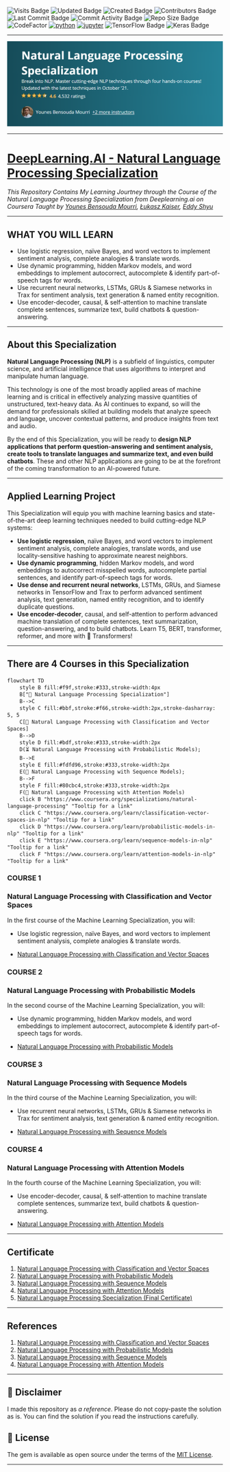 ![Visits Badge](https://badges.pufler.dev/visits/stefansphtr/Natural-Language-Processing-Specialization)
![Updated Badge](https://badges.pufler.dev/updated/stefansphtr/Natural-Language-Processing-Specialization)
![Created Badge](https://badges.pufler.dev/created/stefansphtr/Natural-Language-Processing-Specialization)
![Contributors Badge](https://img.shields.io/github/contributors/stefansphtr/Natural-Language-Processing-Specialization)
![Last Commit Badge](https://img.shields.io/github/last-commit/stefansphtr/Natural-Language-Processing-Specialization)
![Commit Activity Badge](https://img.shields.io/github/commit-activity/m/stefansphtr/Natural-Language-Processing-Specialization)
![Repo Size Badge](https://img.shields.io/github/repo-size/stefansphtr/Natural-Language-Processing-Specialization)
![CodeFactor](https://www.codefactor.io/repository/github/stefansphtr/Natural-Language-Processing-Specialization/badge)
[![python](https://img.shields.io/badge/Python-3.11.8-3776AB.svg?style=flat&logo=python&logoColor=white)](https://www.python.org)
[![jupyter](https://img.shields.io/badge/Jupyter-Lab-F37626.svg?style=flat&logo=Jupyter)](https://jupyterlab.readthedocs.io/en/stable)
![TensorFlow Badge](https://img.shields.io/badge/TensorFlow-2.16.1-FF6F00?logo=tensorflow)
![Keras Badge](https://img.shields.io/badge/Keras-3.1.1-D00000?logo=keras)

---

<p align="center"><img width="auto" src="./src/images/banner.png" /></p>

---

# [DeepLearning.AI - Natural Language Processing Specialization](https://www.coursera.org/specializations/natural-language-processing)

*This Repository Contains My Learning Jourtney through the Course of the Natural Language Processing Specialization from Deeplearning.ai on Coursera Taught by
[Younes Bensouda Mourri](https://www.coursera.org/instructor/ymourri),
[Łukasz Kaiser](https://www.coursera.org/instructor/lukaszkaiser),
[Eddy Shyu](https://www.coursera.org/instructor/eddy-shyu)*

---

## WHAT YOU WILL LEARN

- Use logistic regression, naïve Bayes, and word vectors to implement sentiment analysis, complete analogies & translate words.
- Use dynamic programming, hidden Markov models, and word embeddings to implement autocorrect, autocomplete & identify part-of-speech tags for words.
- Use recurrent neural networks, LSTMs, GRUs & Siamese networks in Trax for sentiment analysis, text generation & named entity recognition.
- Use encoder-decoder, causal, & self-attention to machine translate complete sentences, summarize text, build chatbots & question-answering.

---

## About this Specialization

**Natural Language Processing (NLP)** is a subfield of linguistics, computer science, and artificial intelligence that uses algorithms to interpret and manipulate human language.

This technology is one of the most broadly applied areas of machine learning and is critical in effectively analyzing massive quantities of unstructured, text-heavy data. As AI continues to expand, so will the demand for professionals skilled at building models that analyze speech and language, uncover contextual patterns, and produce insights from text and audio.

By the end of this Specialization, you will be ready to **design NLP applications that perform question-answering and sentiment analysis, create tools to translate languages and summarize text, and even build chatbots**. These and other NLP applications are going to be at the forefront of the coming transformation to an AI-powered future.

---

## Applied Learning Project

This Specialization will equip you with machine learning basics and state-of-the-art deep learning techniques needed to build cutting-edge NLP systems:

- **Use logistic regression**, naïve Bayes, and word vectors to implement sentiment analysis, complete analogies, translate words, and use locality-sensitive hashing to approximate nearest neighbors.
- **Use dynamic programming**, hidden Markov models, and word embeddings to autocorrect misspelled words, autocomplete partial sentences, and identify part-of-speech tags for words.
- **Use dense and recurrent neural networks**, LSTMs, GRUs, and Siamese networks in TensorFlow and Trax to perform advanced sentiment analysis, text generation, named entity recognition, and to identify duplicate questions.
- **Use encoder-decoder**, causal, and self-attention to perform advanced machine translation of complete sentences, text summarization, question-answering, and to build chatbots. Learn T5, BERT, transformer, reformer, and more with 🤗  Transformers!

---

## There are 4 Courses in this Specialization

```mermaid
flowchart TD
    style B fill:#f9f,stroke:#333,stroke-width:4px
    B["💬 Natural Language Processing Specialization"]
    B-->C
    style C fill:#bbf,stroke:#f66,stroke-width:2px,stroke-dasharray: 5, 5
    C[🚫 Natural Language Processing with Classification and Vector Spaces]
    B-->D
    style D fill:#bdf,stroke:#333,stroke-width:2px
    D(⏳ Natural Language Processing with Probabilistic Models);
    B-->E
    style E fill:#fdfd96,stroke:#333,stroke-width:2px
    E(🔄 Natural Language Processing with Sequence Models);
    B-->F
    style F fill:#80cbc4,stroke:#333,stroke-width:2px
    F(📸 Natural Language Processing with Attention Models)
    click B "https://www.coursera.org/specializations/natural-language-processing" "Tooltip for a link"
    click C "https://www.coursera.org/learn/classification-vector-spaces-in-nlp" "Tooltip for a link"
    click D "https://www.coursera.org/learn/probabilistic-models-in-nlp" "Tooltip for a link"
    click E "https://www.coursera.org/learn/sequence-models-in-nlp" "Tooltip for a link"
    click F "https://www.coursera.org/learn/attention-models-in-nlp" "Tooltip for a link"
```

### COURSE 1

### Natural Language Processing with Classification and Vector Spaces

In the first course of the Machine Learning Specialization, you will:

- Use logistic regression, naïve Bayes, and word vectors to implement sentiment analysis, complete analogies & translate words.

- [Natural Language Processing with Classification and Vector Spaces](https://github.com/stefansphtr/Natural_Language_Processing_Specialization/tree/main/C1-Natural_Language_Processing_with_Classification_and_Vector_Spaces)

### COURSE 2

### Natural Language Processing with Probabilistic Models

In the second course of the Machine Learning Specialization, you will:

- Use dynamic programming, hidden Markov models, and word embeddings to implement autocorrect, autocomplete & identify part-of-speech tags for words.

- [Natural Language Processing with Probabilistic Models](https://github.com/stefansphtr/Natural_Language_Processing_Specialization/tree/main/C2-Natural_Language_Processing_with_Probabilistic_Models)

### COURSE 3

### Natural Language Processing with Sequence Models

In the third course of the Machine Learning Specialization, you will:

- Use recurrent neural networks, LSTMs, GRUs & Siamese networks in Trax for sentiment analysis, text generation & named entity recognition.

- [Natural Language Processing with Sequence Models](https://github.com/stefansphtr/Natural_Language_Processing_Specialization/tree/main/C3-Natural_Language_Processing_with_Sequence_Models)

### COURSE 4

### Natural Language Processing with Attention Models

In the fourth course of the Machine Learning Specialization, you will:

- Use encoder-decoder, causal, & self-attention to machine translate complete sentences, summarize text, build chatbots & question-answering.

- [Natural Language Processing with Attention Models](https://github.com/stefansphtr/Natural_Language_Processing_Specialization/tree/main/C4-Natural_Language_Processing_with_Attention_Models)

---

## Certificate

1. [Natural Language Processing with Classification and Vector Spaces](https://www.coursera.org/account/accomplishments/verify/KH43D6TGUBHA)
2. [Natural Language Processing with Probabilistic Models](https://www.coursera.org/account/accomplishments/verify/5BX6QHTMAF6W)
3. [Natural Language Processing with Sequence Models](https://www.coursera.org/account/accomplishments/verify/CERH8HP28SHG)
4. [Natural Language Processing with Attention Models](https://www.coursera.org/account/accomplishments/verify/AZ3545JFVSC7)
5. [Natural Language Processing Specialization (Final Certificate)](https://www.coursera.org/account/accomplishments/specialization/H3CBZ28YD3QV)

---

## References

1. [Natural Language Processing with Classification and Vector Spaces](https://www.coursera.org/learn/classification-vector-spaces-in-nlp?specialization=natural-language-processing)
2. [Natural Language Processing with Probabilistic Models](https://www.coursera.org/learn/probabilistic-models-in-nlp?specialization=natural-language-processing)
3. [Natural Language Processing with Sequence Models](https://www.coursera.org/learn/sequence-models-in-nlp?specialization=natural-language-processing)
4. [Natural Language Processing with Attention Models](https://www.coursera.org/learn/attention-models-in-nlp?specialization=natural-language-processing)

---

## 📝 Disclaimer

I made this repository as *a reference*. Please do not copy-paste the solution as is. You can find the solution if you read the instructions carefully.

## 📝 License

The gem is available as open source under the terms of the [MIT License](https://opensource.org/licenses/MIT).

---
